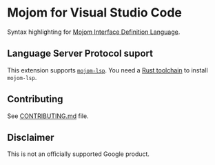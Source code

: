 # Mojom for Visual Studio Code

Syntax highlighting for [Mojom Interface Definition Language](https://chromium.googlesource.com/chromium/src/+/HEAD/mojo/public/tools/bindings/README.md).

## Language Server Protocol suport

This extension supports [`mojom-lsp`](https://github.com/GoogleChromeLabs/mojom-language-support/tree/main/mojom-lsp). You need a [Rust toolchain](https://www.rust-lang.org/tools/install) to install `mojom-lsp`.

## Contributing

See [CONTRIBUTING.md](CONTRIBUTING.md) file.

## Disclaimer

This is not an officially supported Google product.
